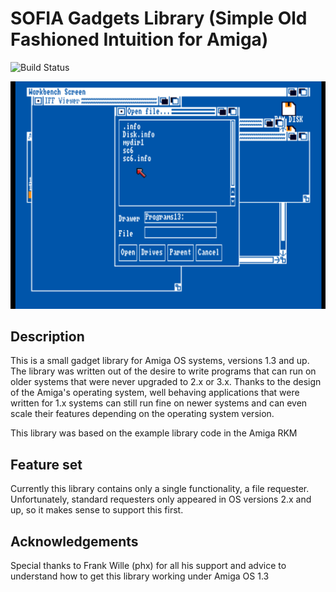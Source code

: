 # SOFIA Gadgets Library (Simple Old Fashioned Intuition for Amiga)
![Build Status](https://github.com/weiju/sofia_lib/actions/workflows/c-buildandtest.yml/badge.svg)

![SOFIA FileRequester](./images/sofia_filerequester-001.png)

## Description

This is a small gadget library for Amiga OS systems, versions 1.3 and up.
The library was written out of the desire to write programs that can run
on older systems that were never upgraded to 2.x or 3.x.
Thanks to the design of the Amiga's operating system, well behaving applications
that were written for 1.x systems can still run fine on newer systems and
can even scale their features depending on the operating system version.

This library was based on the example library code in the Amiga RKM

## Feature set

Currently this library contains only a single functionality, a file requester.
Unfortunately, standard requesters only appeared in OS versions 2.x and up,
so it makes sense to support this first.

## Acknowledgements

Special thanks to Frank Wille (phx) for all his support and advice to
understand how to get this library working under Amiga OS 1.3
